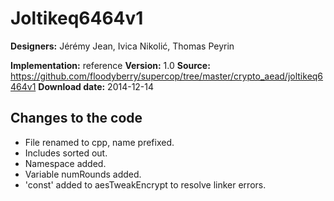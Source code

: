 # Joltikeq6464v1

**Designers:** Jérémy Jean, Ivica Nikolić, Thomas Peyrin

**Implementation:** reference
**Version:** 1.0
**Source:** https://github.com/floodyberry/supercop/tree/master/crypto_aead/joltikeq6464v1
**Download date:** 2014-12-14

## Changes to the code

* File renamed to cpp, name prefixed.
* Includes sorted out.
* Namespace added.
* Variable numRounds added.
* 'const' added to aesTweakEncrypt to resolve linker errors.
